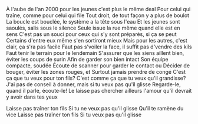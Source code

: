 À l'aube de l'an 2000 pour les jeunes c'est plus le même deal
Pour celui qui traîne, comme pour celui qui file
Tout droit, de tout façon y a plus de boulot
La boucle est bouclée, le système a la tête sous l'eau
Et les jeunes sont saoulés, salis sous le silence
Seule issue la rue même quand elle est en sens
C'est pas un souci pour ceux qui s'y sont préparés, si ça se peut
Certains d'entre eux même s'en sortiront mieux
Mais pour les autres, c'est clair, ça s'ra pas facile
Faut pas s'voiler la face, il suffit pas d'vendre des kils
Faut tenir le terrain pour le lendemain
S'assurer que les siens aillent bien, éviter les coups de surin
Afin de garder son bien intact
Son équipe compacte, soudée
Écoute de scanner pour garder le contact ou
Décider de bouger, éviter les zones rouges, et
Surtout jamais prendre de congé
C'est ça que tu veux pour ton fils?
C'est comme ça que tu veux qu'il grandisse?
J'ai pas de conseil à donner, mais si tu veux pas qu'il glisse
Regarde-le, quand il parle, écoute-le!
Le laisse pas chercher ailleurs l'amour qu'il devrait y avoir dans tes yeux


Laisse pas traîner ton fils
Si tu ne veux pas qu'il glisse
Qu'il te ramène du vice
Laisse pas traîner ton fils
Si tu veux pas qu'il glisse